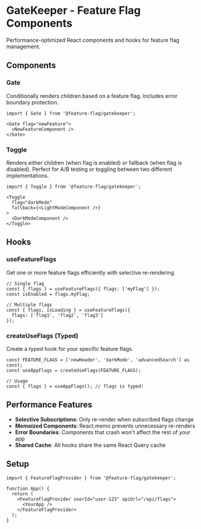 # GateKeeper - Feature Flag Components

Performance-optimized React components and hooks for feature flag management.

## Components

### Gate

Conditionally renders children based on a feature flag. Includes error boundary protection.

```tsx
import { Gate } from '@feature-flag/gatekeeper';

<Gate flag="newFeature">
  <NewFeatureComponent />
</Gate>
```

### Toggle

Renders either children (when flag is enabled) or fallback (when flag is disabled). Perfect for A/B testing or toggling between two different implementations.

```tsx
import { Toggle } from '@feature-flag/gatekeeper';

<Toggle 
  flag="darkMode" 
  fallback={<LightModeComponent />}
>
  <DarkModeComponent />
</Toggle>
```

## Hooks

### useFeatureFlags

Get one or more feature flags efficiently with selective re-rendering.

```tsx
// Single flag
const { flags } = useFeatureFlags({ flags: ['myFlag'] });
const isEnabled = flags.myFlag;

// Multiple flags
const { flags, isLoading } = useFeatureFlags({ 
  flags: ['flag1', 'flag2', 'flag3'] 
});
```

### createUseFlags (Typed)

Create a typed hook for your specific feature flags.

```tsx
const FEATURE_FLAGS = ['newHeader', 'darkMode', 'advancedSearch'] as const;
const useAppFlags = createUseFlags(FEATURE_FLAGS);

// Usage
const { flags } = useAppFlags(); // flags is typed!
```

## Performance Features

- **Selective Subscriptions**: Only re-render when subscribed flags change
- **Memoized Components**: React.memo prevents unnecessary re-renders
- **Error Boundaries**: Components that crash won't affect the rest of your app
- **Shared Cache**: All hooks share the same React Query cache

## Setup

```tsx
import { FeatureFlagProvider } from '@feature-flag/gatekeeper';

function App() {
  return (
    <FeatureFlagProvider userId="user-123" apiUrl="/api/flags">
      <YourApp />
    </FeatureFlagProvider>
  );
}
```